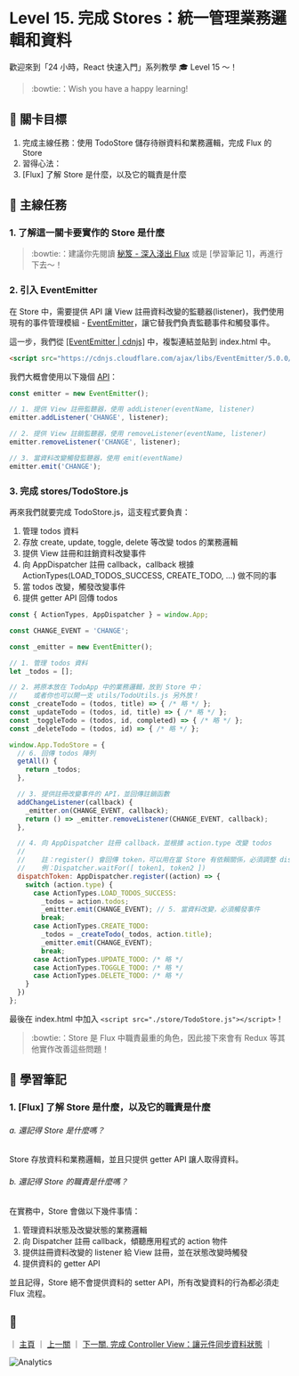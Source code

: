 # Level 15. 完成 Stores：統一管理業務邏輯和資料

歡迎來到「24 小時，React 快速入門」系列教學 :mortar_board: Level 15 ～！
> :bowtie:：Wish you have a happy learning!


## :checkered_flag: 關卡目標

1. 完成主線任務：使用 TodoStore 儲存待辦資料和業務邏輯，完成 Flux 的 Store
2. 習得心法：
  1. [Flux] 了解 Store 是什麼，以及它的職責是什麼


## :triangular_flag_on_post: 主線任務

### 1. 了解這一關卡要實作的 Store 是什麼

> :bowtie:：建議你先閱讀 [秘笈 - 深入淺出 Flux](https://medium.com/p/44a48c320e11) 或是 [學習筆記 1]，再進行下去～！

### 2. 引入 EventEmitter

在 Store 中，需要提供 API 讓 View 註冊資料改變的監聽器(listener)，我們使用現有的事件管理模組 - [EventEmitter](https://github.com/Olical/EventEmitter)，讓它替我們負責監聽事件和觸發事件。

這一步，我們從 [[EventEmitter | cdnjs]](https://cdnjs.com/libraries/EventEmitter) 中，複製連結並貼到 index.html 中。

```html
<script src="https://cdnjs.cloudflare.com/ajax/libs/EventEmitter/5.0.0/EventEmitter.js"></script>
```

我們大概會使用以下幾個 [API](https://github.com/Olical/EventEmitter/blob/master/docs/api.md)：

```js
const emitter = new EventEmitter();

// 1. 提供 View 註冊監聽器，使用 addListener(eventName, listener)
emitter.addListener('CHANGE', listener);

// 2. 提供 View 註銷監聽器，使用 removeListener(eventName, listener)
emitter.removeListener('CHANGE', listener);

// 3. 當資料改變觸發監聽器，使用 emit(eventName)
emitter.emit('CHANGE');
```

### 3. 完成 stores/TodoStore.js

再來我們就要完成 TodoStore.js，這支程式要負責：

1. 管理 todos 資料
2. 存放 create, update, toggle, delete 等改變 todos 的業務邏輯
3. 提供 View 註冊和註銷資料改變事件
4. 向 AppDispatcher 註冊 callback，callback 根據 ActionTypes(LOAD_TODOS_SUCCESS, CREATE_TODO, ...) 做不同的事
5. 當 todos 改變，觸發改變事件
6. 提供 getter API 回傳 todos

```js
const { ActionTypes, AppDispatcher } = window.App;

const CHANGE_EVENT = 'CHANGE';

const _emitter = new EventEmitter();

// 1. 管理 todos 資料
let _todos = [];

// 2. 將原本放在 TodoApp 中的業務邏輯，放到 Store 中；
//    或者你也可以開一支 utils/TodoUtils.js 另外放！
const _createTodo = (todos, title) => { /* 略 */ };
const _updateTodo = (todos, id, title) => { /* 略 */ };
const _toggleTodo = (todos, id, completed) => { /* 略 */ };
const _deleteTodo = (todos, id) => { /* 略 */ };

window.App.TodoStore = {
  // 6. 回傳 todos 陣列
  getAll() {
    return _todos;
  },

  // 3. 提供註冊改變事件的 API，並回傳註銷函數
  addChangeListener(callback) {
    _emitter.on(CHANGE_EVENT, callback);
    return () => _emitter.removeListener(CHANGE_EVENT, callback);
  },

  // 4. 向 AppDispatcher 註冊 callback，並根據 action.type 改變 todos
  //
  //    註：register() 會回傳 token，可以用在當 Store 有依賴關係，必須調整 dispatch 順序時。
  //    例：Dispatcher.waitFor([ token1, token2 ])
  dispatchToken: AppDispatcher.register((action) => {
    switch (action.type) {
      case ActionTypes.LOAD_TODOS_SUCCESS:
        _todos = action.todos;
        _emitter.emit(CHANGE_EVENT); // 5. 當資料改變，必須觸發事件
        break;
      case ActionTypes.CREATE_TODO:
        _todos = _createTodo(_todos, action.title);
        _emitter.emit(CHANGE_EVENT);
        break;
      case ActionTypes.UPDATE_TODO: /* 略 */
      case ActionTypes.TOGGLE_TODO: /* 略 */
      case ActionTypes.DELETE_TODO: /* 略 */
    }
  })
};
```

最後在 index.html 中加入 `<script src="./store/TodoStore.js"></script>`！

> :bowtie:：Store 是 Flux 中職責最重的角色，因此接下來會有 Redux 等其他實作改善這些問題！


## :book: 學習筆記

### 1. [Flux] 了解 Store 是什麼，以及它的職責是什麼

###### a. 還記得 Store 是什麼嗎？

Store 存放資料和業務邏輯，並且只提供 getter API 讓人取得資料。

###### b. 還記得 Store 的職責是什麼嗎？

在實務中，Store 會做以下幾件事情：

1. 管理資料狀態及改變狀態的業務邏輯
2. 向 Dispatcher 註冊 callback，傾聽應用程式的 action 物件
3. 提供註冊資料改變的 listener 給 View 註冊，並在狀態改變時觸發
4. 提供資料的 getter API

並且記得，Store 絕不會提供資料的 setter API，所有改變資料的行為都必須走 Flux 流程。


## :rocket:

｜ [主頁](../) ｜ [上一關](../level-14_flux-actions) ｜ [下一關. 完成 Controller View：讓元件同步資料狀態](../level-16_flux-controller-view) ｜


![Analytics](https://shining-ga-beacon.appspot.com/UA-77436651-1/level-15_flux-stores?pixel)
